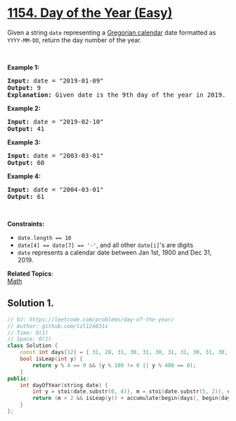 # [1154. Day of the Year (Easy)](https://leetcode.com/problems/day-of-the-year/)

<p>Given a string <code>date</code> representing a <a href="https://en.wikipedia.org/wiki/Gregorian_calendar" target="_blank">Gregorian&nbsp;calendar</a> date formatted as <code>YYYY-MM-DD</code>, return the day number of the year.</p>

<p>&nbsp;</p>
<p><strong>Example 1:</strong></p>

<pre><strong>Input:</strong> date = "2019-01-09"
<strong>Output:</strong> 9
<strong>Explanation:</strong> Given date is the 9th day of the year in 2019.
</pre>

<p><strong>Example 2:</strong></p>

<pre><strong>Input:</strong> date = "2019-02-10"
<strong>Output:</strong> 41
</pre>

<p><strong>Example 3:</strong></p>

<pre><strong>Input:</strong> date = "2003-03-01"
<strong>Output:</strong> 60
</pre>

<p><strong>Example 4:</strong></p>

<pre><strong>Input:</strong> date = "2004-03-01"
<strong>Output:</strong> 61
</pre>

<p>&nbsp;</p>
<p><strong>Constraints:</strong></p>

<ul>
	<li><code>date.length == 10</code></li>
	<li><code>date[4] == date[7] == '-'</code>, and all other <code>date[i]</code>'s are digits</li>
	<li><code>date</code> represents a calendar date between Jan 1st, 1900 and Dec 31, 2019.</li>
</ul>

**Related Topics**:  
[Math](https://leetcode.com/tag/math/)

## Solution 1.

```cpp
// OJ: https://leetcode.com/problems/day-of-the-year/
// Author: github.com/lzl124631x
// Time: O(1)
// Space: O(1)
class Solution {
    const int days[12] = { 31, 28, 31, 30, 31, 30, 31, 31, 30, 31, 30, 31 };
    bool isLeap(int y) {
        return y % 4 == 0 && (y % 100 != 0 || y % 400 == 0);
    }
public:
    int dayOfYear(string date) {
        int y = stoi(date.substr(0, 4)), m = stoi(date.substr(5, 2)), d = stoi(date.substr(8));
        return (m > 2 && isLeap(y)) + accumulate(begin(days), begin(days) + m - 1, 0) + d;
    }
};
```